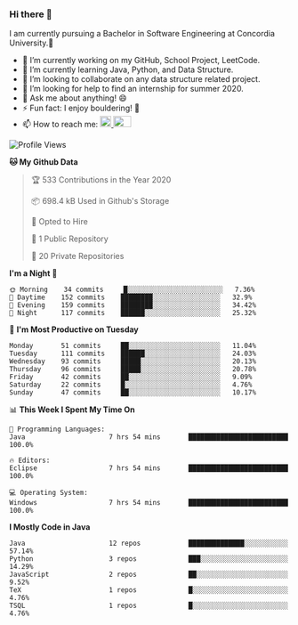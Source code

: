 ### Hi there 👋
I am currently pursuing a Bachelor in Software Engineering at Concordia University.🏫

- 🔭 I’m currently working on my GitHub, School Project, LeetCode.
- 🌱 I’m currently learning Java, Python, and Data Structure.
- 👯 I’m looking to collaborate on any data structure related project.
- 🤔 I’m looking for help to find an internship for summer 2020.
- 💬 Ask me about anything! 😄
- ⚡ Fun fact: I enjoy bouldering! 🧗‍
- 📫 How to reach me: <a href="https://www.linkedin.com/in/siu-tong-ye/" target="_blank"> <img width="20px" width="32" src="https://cdn.jsdelivr.net/npm/simple-icons@v3/icons/linkedin.svg" /> </a> <a href="mailto:SiuTongYe@gmail.com" target="_blank"> <img height="20" width="32" src="https://cdn.jsdelivr.net/npm/simple-icons@v3/icons/gmail.svg" /> </a>

<!--START_SECTION:waka-->
![Profile Views](http://img.shields.io/badge/Profile%20Views-370-blue)

**🐱 My Github Data** 

> 🏆 533 Contributions in the Year 2020
 > 
> 📦 698.4 kB Used in Github's Storage 
 > 
> 💼 Opted to Hire
 > 
> 📜 1 Public Repository 
 > 
> 🔑 20 Private Repositories 

**I'm a Night 🦉** 

```text
🌞 Morning    34 commits     █░░░░░░░░░░░░░░░░░░░░░░░░   7.36% 
🌆 Daytime    152 commits    ████████░░░░░░░░░░░░░░░░░   32.9% 
🌃 Evening    159 commits    ████████░░░░░░░░░░░░░░░░░   34.42% 
🌙 Night      117 commits    ██████░░░░░░░░░░░░░░░░░░░   25.32%

```
📅 **I'm Most Productive on Tuesday** 

```text
Monday       51 commits     ██░░░░░░░░░░░░░░░░░░░░░░░   11.04% 
Tuesday      111 commits    ██████░░░░░░░░░░░░░░░░░░░   24.03% 
Wednesday    93 commits     █████░░░░░░░░░░░░░░░░░░░░   20.13% 
Thursday     96 commits     █████░░░░░░░░░░░░░░░░░░░░   20.78% 
Friday       42 commits     ██░░░░░░░░░░░░░░░░░░░░░░░   9.09% 
Saturday     22 commits     █░░░░░░░░░░░░░░░░░░░░░░░░   4.76% 
Sunday       47 commits     ██░░░░░░░░░░░░░░░░░░░░░░░   10.17%

```


📊 **This Week I Spent My Time On** 

```text
💬 Programming Languages: 
Java                     7 hrs 54 mins       █████████████████████████   100.0%

🔥 Editors: 
Eclipse                  7 hrs 54 mins       █████████████████████████   100.0%

💻 Operating System: 
Windows                  7 hrs 54 mins       █████████████████████████   100.0%

```

**I Mostly Code in Java** 

```text
Java                     12 repos            ██████████████░░░░░░░░░░░   57.14% 
Python                   3 repos             ███░░░░░░░░░░░░░░░░░░░░░░   14.29% 
JavaScript               2 repos             ██░░░░░░░░░░░░░░░░░░░░░░░   9.52% 
TeX                      1 repos             █░░░░░░░░░░░░░░░░░░░░░░░░   4.76% 
TSQL                     1 repos             █░░░░░░░░░░░░░░░░░░░░░░░░   4.76%

```



<!--END_SECTION:waka-->
